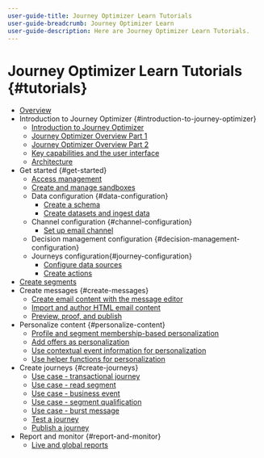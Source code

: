 ```yaml
---
user-guide-title: Journey Optimizer Learn Tutorials
user-guide-breadcrumb: Journey Optimizer Learn
user-guide-description: Here are Journey Optimizer Learn Tutorials.
---
```


# Journey Optimizer Learn Tutorials {#tutorials}

+ [Overview](/help/overview.md)
+ Introduction to Journey Optimizer {#introduction-to-journey-optimizer}
  + [Introduction to Journey Optimizer](/help/introduction/introduction.md)
  + [Journey Optimizer Overview Part 1](/help/introduction/journey-optimizer-overview-part-1.md)
  + [Journey Optimizer Overview Part 2](/help/introduction/journey-optimizer-overview-part-2.md)
  + [Key capabilities and the user interface](/help/introduction/key-capabilities-and-user-interface.md)
  + [Architecture](/help/introduction/architecture.md)
+ Get started {#get-started}
  + [Access management](/help/set-up-access/access-management.md)
  + [Create and manage sandboxes](/help/set-up-access/create-and-manage-sandboxes.md)
  + Data configuration {#data-configuration}
    + [Create a schema](/help/set-up-data/create-schema.md)
    + [Create datasets and ingest data](/help/set-up-data/create-datasets-and-ingest-data.md)
  + Channel configuration {#channel-configuration}
    + [Set up email channel](/help/set-up-email-channel/set-up-email-channel.md)
  + Decision management configuration {#decision-management-configuration}
  + Journeys configuration{#journey-configuration}
    + [Configure data sources](/help/set-up-journeys/configure-data-sources.md)
    + [Create actions](/help/set-up-journeys/create-actions.md)
+ [Create segments](/help/set-up-resources/create-segments.md)
+ Create messages {#create-messages}
  + [Create email content with the message editor](/help/create-messages/create-email-content-with-the-message-editor.md)
  + [Import and author HTML email content](/help/create-messages/import-and-author-html-email-content.md)
  + [Preview, proof, and publish](/help/create-messages/preview-proof-and-publish.md)
+ Personalize content {#personalize-content}
  + [Profile and segment membership-based personalization](/help/personalize-content/profile-and-segment-membership-based-personalization.md)
  + [Add offers as personalization](/help/personalize-content/add-offer-decisioning-to-messages.md)
  + [Use contextual event information for personalization](/help/personalize-content/use-contextual-event-information-for-personalization.md)
  + [Use helper functions for personalization](/help/personalize-content/use-helper-functions-for-personalization.md)
+ Create journeys {#create-journeys}
  + [Use case - transactional journey](/help/create-journeys/use-case-transactional-journey.md)
  + [Use case - read segment](/help/create-journeys/use-case-read-segment.md)
  + [Use case - business event](/help/create-journeys/use-case-business-event.md)
  + [Use case - segment qualification](/help/create-journeys/use-case-read-segment-qualification.md)
  + [Use case - burst message](/help/create-journeys/use-case-read-burst-message.md)
  + [Test a journey](/help/create-journeys/test-a-journey.md)
  + [Publish a journey](/help/create-journeys/publish-a-journey.md)
+ Report and monitor {#report-and-monitor}
  + [Live and global reports](/help/report-and-monitor/live-and-global-reports.md)
